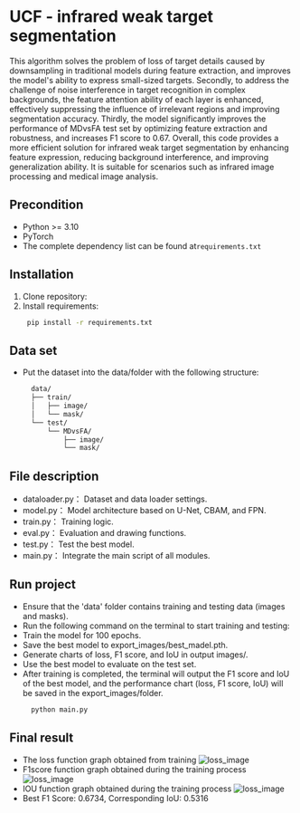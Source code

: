 # UCF -  infrared weak target segmentation

This algorithm solves the problem of loss of target details caused by downsampling in traditional models during feature extraction, and improves the model's ability to express small-sized targets.
Secondly, to address the challenge of noise interference in target recognition in complex backgrounds, the feature attention ability of each layer is enhanced, effectively suppressing the influence of irrelevant regions and improving segmentation accuracy. 
Thirdly, the model significantly improves the performance of MDvsFA test set by optimizing feature extraction and robustness, and increases F1 score to 0.67. 
Overall, this code provides a more efficient solution for infrared weak target segmentation by enhancing feature expression, reducing background interference, and improving generalization ability. It is suitable for scenarios such as infrared image processing and medical image analysis.

## Precondition
- Python >= 3.10 
- PyTorch
- The complete dependency list can be found at`requirements.txt`

## Installation
1. Clone repository:
2. Install requirements:
   ```bash
    pip install -r requirements.txt
## Data set
- Put the dataset into the data/folder with the following structure:
  ```bash
    data/
    ├── train/
    │   ├── image/
    │   └── mask/
    └── test/
        └── MDvsFA/
            ├── image/
            └── mask/
## File description
- dataloader.py： Dataset and data loader settings.
- model.py： Model architecture based on U-Net, CBAM, and FPN.
- train.py： Training logic.
- eval.py： Evaluation and drawing functions.
- test.py： Test the best model.
- main.py： Integrate the main script of all modules.
## Run project
- Ensure that the 'data' folder contains training and testing data (images and masks).
- Run the following command on the terminal to start training and testing:
- Train the model for 100 epochs.
- Save the best model to export_images/best_madel.pth.
- Generate charts of loss, F1 score, and IoU in output images/.
- Use the best model to evaluate on the test set.
- After training is completed, the terminal will output the F1 score and IoU of the best model, and the performance chart (loss, F1 score, IoU) will be saved in the export_images/folder.
  ```bash
    python main.py
## Final result
- The loss function graph obtained from training
![loss_image]()
- F1score function graph obtained during the training process
![loss_image]()
- IOU function graph obtained during the training process
![loss_image]()
- Best F1 Score: 0.6734, Corresponding IoU: 0.5316
